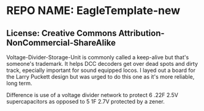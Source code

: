 # REPO NAME: EagleTemplate-new
## License: Creative Commons Attribution-NonCommercial-ShareAlike

Voltage-Divider-Storage-Unit is commonly called a keep-alive but that's someone's
trademark.  It helps DCC decoders get over dead spots and dirty track, epecially
important for sound equipped locos.  I layed out a board for the Larry Puckett 
design but was urged to do this one as it's more reliable, long term.

Difference is use of a voltage divider network to protect 6 .22F 2.5V supercapacitors
as opposed to 5 1F 2.7V protected by a zener.
